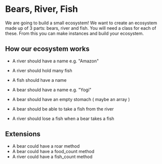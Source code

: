 # Bears, River, Fish

We are going to build a small ecosystem! We want to create an ecosystem made up of 3 parts: bears, river and fish. You will need a class for each of these. From this you can make instances and build your ecosystem.

## How our ecosystem works

- A river should have a name e.g. "Amazon"
- A river should hold many fish
- A fish should have a name

- A bear should have a name e.g. "Yogi"
- A bear should have an empty stomach ( maybe an array )

- A bear should be able to take a fish from the river
- A river should lose a fish when a bear takes a fish

## Extensions

- A bear could have a roar method
- A bear could have a food_count method
- A river could have a fish_count method